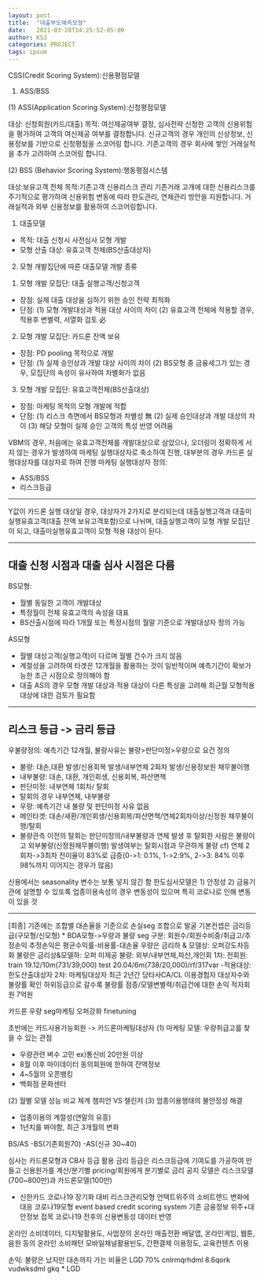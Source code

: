 ```yaml
---
layout: post
title:  "대출부도예측모형"
date:   2021-03-28T14:25:52-05:00
author: KSJ
categories: PROJECT
tags: ipsum
---
```

CSS(Credit Scoring System):신용평점모델

1. ASS/BSS
   

(1) ASS(Application Scoring System):신청평점모델

대상: 신청회원(카드/대출)
목적: 여신제공여부 결정, 심사전략 신청한 고객의 신용위험을 평가하여 고객의 여신제공 여부를 결정합니다. 신규고객의 경우 개인의 신상정보, 신용정보를 기반으로 신청평점을 스코어링 합니다. 기존고객의 경우 회사에 쌓인 거래실적을 추가 고려하여 스코어링 합니다.

(2) BSS (Behavior Scoring System):행동평점시스템

대상:보유고객 전체
목적:기존고객 신용리스크 관리 기존거래 고개에 대한 신용리스크를 주기적으로 평가하여 신용위험 변동에 따라 한도관리, 연체관리 방안을 지원합니다. 거래실적과 외부 신용정보를 활용하여 스코어링합니다.

1. 대출모델
- 목적: 대출 신청시 사전심사 모형 개발
- 모형 산출 대상: 유효고객 전체(BS산출대상자)

2. 모형 개발집단에 따른 대출모델 개발 종류
1) 모형 개발 모집단: 대출 실행고객/신청고객
- 장점: 실제 대출 대상을 심하기 위한 승인 전략 최적화
- 단점: 
(1) 모형 개발대상과 적용 대상 사이의 차이
(2) 유효고객 전체에 적용할 경우, 적용후 변별력, 서열화 검토 必

2) 모형 개발 모집단: 카드론 잔액 보유
- 장점: PD pooling 목적으로 개발
- 단점: 
(1) 실제 승인상과 개발 대상 사이의 차이
(2) BS모형 중 금융세그가 있는 경우, 모집단의 속성이 유사하여 차별화가 없음

3) 모형 개발 모집단: 유효고객전체(BS산출대상)
- 장점: 마케팅 목적의 모형 개발에 적합
- 단점: 
(1) 리스크 측면에서 BS모형과 차별성 無
(2) 실제 승인대상과 개발 대상의 차이
(3) 해당 모형이 실제 승인 고객의 특성 반영 어려움


VBM의 경우, 처음에는 유효고객전체를 개발대상으로 삼았으나, 오더링이 정확하게 서지 않는 경우가 발생하여
마케팅 실행대상자로 축소하여 진행, 대부분의 경우 카드론 실행대상자를 대상자로 하여 진행
마케팅 실행대상자 정의: 
- ASS/BSS
- 리스크등급

---
Y값이 카드론 실행 대상일 경우,
대상자가 2가지로 분리되는데 대출실행고객과 대출미실행유효고객(대출 잔액 보유고객포함)으로 나뉘며,
대출실행고객이 모형 개발 모집단이 되고, 대출미실행유효고객이 모형 적용 대상이 된다.

---
대출 신청 시점과 대출 심사 시점은 다름
---
BS모형:
- 월별 동일한 고객이 개발대상
- 특정월이 전체 유효고객의 속성을 대표
- BS산출시점에 따라 1개월 또는 특정시점의 월말 기준으로 개발대상자 정의 가능

AS모형
- 월별 대상고객(실행고객)이 다르며 월별 건수가 크지 않음
- 계절성을 고려하여 타겟은 12개월을 활용하는 것이 일반적이며 예측기간이 확보가능한 초근 시점으로 정의해야 함
- 대출 AS의 경우 모형 개발 대상과 적용 대상이 다른 특성을 고려해 최근월 모형적용대상에 대한 검토가 필요함

---
리스크 등급 -> 금리 등급
---

우불량정의: 예측기간 12개월, 불량사유는 불량>판단미정>우량으로 요건 정의
- 불량: 대손,대환 발생/신용회복 발생/내부연체 2회차 발생/신용정보원 채무불이행
- 내부불량: 대손, 대환, 개인회생, 신용회복, 파산면책
- 판단미정: 내부연체 1회차/ 탈회
- 탈회의 경우 내부연체, 내부불량 
- 우량: 예측기간 내 불량 및 판단미정 사유 없음
- 메인타겟: 대손/새환/개인회생/신용회복/파산면책/연체2회차이상/신정원 채무불이행/탈회
- 불량관측 이전의 탈회는 판단미정의/내부불량과 연체 발생 후 탈회한 사람은 불량이고 외부불량(신정원채무불이행) 발생여부는 탈회시점과 무관하게 불량
cf) 연체 2회차->3최차 전이율이 83%로 급증(0->1: 0.1%, 1->2:9%, 2->3: 84% 이후 98%까지 이어지는 경우가 많음)



신용에서는 seasonality 변수는 보통 넣지 않긴 함
한도심사모델은 1) 안정성 2) 금융기관에 설명할 수 있또록
업종이용속성의 경우 변동성이 있으며 특히 코로나로 인해 변동이 있을 것

---
[최종]
기존에는 조합별 대손율을 기준으로 손실seg 조합으로 발굴
기본컨셉은 금리등급(구모형/신모형) * BDA모형->우량과 불량 seg 구분: 회원수/회원수비중/취급고/추정손익
추정손익은 평균수익률-비용률-대손율
우량은 금리하 & 모델상: 오퍼강도차등화
불량은 금리상&모델하: 오퍼 미제공
불량: 외부/내부연체,파산,개인회
1차: 전회원: train 19.12/10m(731/39,000) test 20.04/6m(738/20,000)/rf/317var
-적용대상: 한도산출대상자
2차: 마케팅대상자 최근 2년간 당타사CA/CL 이용경험자
대상자수와 불량률 확인 하위등급으로 갈수록 불량률 점증/모델변별력/취급건에 대한 손익 적자회원 7억원

카드론 우량 seg마케팅 오퍼강화 finetuning

초반에는 카드사용가능회원 -> 카드론마케팅대상자
(1) 마케팅 모델: 우량취급고를 찾을 수 있는 관점
- 우량관련 벼수 고민 ex)통신비 20만원 이상
- 8월 이후 마이데이터 동의회원에 한하여 잔액정보
- 4~5월의 오픈뱅킹
- 백화점 문화센터

(2) 월별 모델 성능 비교 체계
챔피언 VS 챌린저
(3) 엄종이용행태의 불안정성 해결
- 업종이용의 계절성(연말의 유흥)
- 1년치를 봐야함, 최근 3개월의 변화

BS/AS 
-BS(기존회원70)
-AS(신규 30~40)

심사는 카드론모형과 CB사 등급 활용
금리 등급은 리스크등급에 기여도를 가공하여 만들고 신용원가를 계산/분기별 pricing/회원에게 분기별로 금리 공지
모델은 리스크모델(700~800만)과 카드론모델(100만)


+ 신한카드 
코로나19 장기화 대비 리스크관리모형
언택트위주의 소비트렌드 변화에 대응
코로나19모형 event based credit scoring system
기존 금융정보 위주+대안정보 접목
코로나19 전후의 신용변동성 데이터 반영

온라인 소비데이터, 디지털활용도, 사업장의 온라인 매출전환
배달앱, 온라인게임, 웹툰, 음원 등의 온라인 소비패턴
모바일채널활용빈도, 간편결제 이용정도, 교육컨텐츠 이용

손익: 불량은 났지만 대손까지 가는 비율은 LGD 70%
cnlrmqrhdml 8.6qork vudwksdml gkq * LGD
